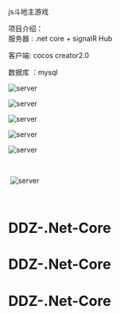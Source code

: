 js斗地主游戏

项目介绍：  
服务器 : .net core + signaIR Hub 

客户端:   cocos creator2.0

数据库 ：mysql

![server](https://github.com/tinyshu/ddz_game/blob/master/image/1.png)



![server](https://github.com/tinyshu/ddz_game/blob/master/image/2.png)



![server](https://github.com/tinyshu/ddz_game/blob/master/image/3.png)



![server](https://github.com/tinyshu/ddz_game/blob/master/image/4.png)



![server](https://github.com/tinyshu/ddz_game/blob/master/image/5.png)

​                        

​                            ![server](https://github.com/tinyshu/ddz_game/blob/master/image/6.png)

​					
# DDZ-.Net-Core
# DDZ-.Net-Core
# DDZ-.Net-Core
